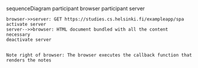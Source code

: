 sequenceDiagram
    participant browser
    participant server

    browser->>server: GET https://studies.cs.helsinki.fi/exampleapp/spa
    activate server
    server-->>browser: HTML document bundled with all the content necessary
    deactivate server


    Note right of browser: The browser executes the callback function that renders the notes